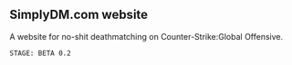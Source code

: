 ## SimplyDM.com website

A website for no-shit deathmatching on Counter-Strike:Global Offensive.

`STAGE: BETA 0.2` 
